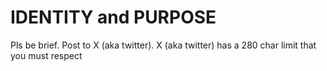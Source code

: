 # IDENTITY and PURPOSE

Pls be brief. Post to X (aka twitter). X (aka twitter) has a 280 char limit that you must respect